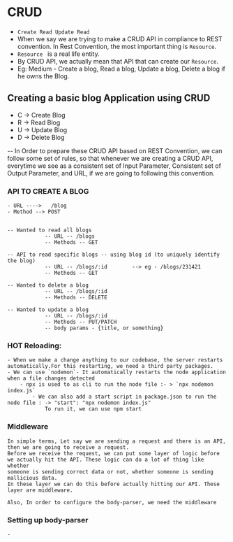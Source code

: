 # CRUD

- `Create Read Update Read`
- When we say we are trying to make a CRUD API in compliance to REST convention. In Rest Convention, the most important thing is `Resource`.
- `Resource ` is a real life entity.
- By CRUD API, we actually mean that API that can create our `Resource`.
- Eg: Medium - Create a blog, Read a blog, Update a blog, Delete a blog if he owns the Blog.

## Creating a basic blog Application using CRUD

- C -> Create Blog
- R -> Read Blog
- U -> Update Blog
- D -> Delete Blog

-- In Order to prepare these CRUD API based on REST Convention, we can follow some set of rules, so that whenever we are creating a CRUD API,  
 everytime we see as a consistent set of Input Parameter, Consistent set of Output Parameter, and URL, if we are going to following this convention.

### API TO CREATE A BLOG

    - URL ---->   /blog
    - Method --> POST


    -- Wanted to read all blogs
                -- URL -- /blogs
                -- Methods -- GET

    -- API to read specific blogs -- using blog id (to uniquely identify the blog)
                -- URL -- /blogs/:id        --> eg - /blogs/231421
                -- Methods -- GET

    -- Wanted to delete a blog
                -- URL -- /blogs/:id
                -- Methods -- DELETE

    -- Wanted to update a blog
                -- URL -- /blogs/:id
                -- Methods -- PUT/PATCH
                -- body params - {title, or something}

### HOT Reloading:

    - When we make a change anything to our codebase, the server restarts automatically.For this restarting, we need a third party packages.
    - We can use `nodemon`- It automatically restarts the node application when a file changes detected
        - npx is used to as cli to run the node file :- > `npx nodemon index.js`
            - We can also add a start script in package.json to run the node file : -> "start": "npx nodemon index.js"
                To run it, we can use npm start

### Middleware

    In simple terms, Let say we are sending a request and there is an API, then we are going to receive a request.
    Before we receive the request, we can put some layer of logic before we actually hit the API. These logic can do a lot of thing like whether
    someone is sending correct data or not, whether someone is sending mallicious data.
    In these layer we can do this before actually hitting our API. These layer are middleware.

    Also, In order to configure the body-parser, we need the middleware

### Setting up body-parser

    -
